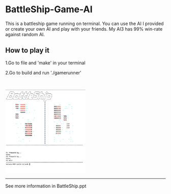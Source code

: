 # BattleShip-Game-AI

This is a battleship game running on terminal.
You can use the AI I provided or create your own AI and play with your friends.
My AI3 has 99% win-rate against random AI. 


## How to play it

1.Go to file and 'make' in your terminal

2.Go to build and run './gamerunner'


<br>

<p align="center" style="width:50%;">
  <img src="./image/BattleShip.png" alt="preview"/>
</p>


---

See more information in BattleShip.ppt



